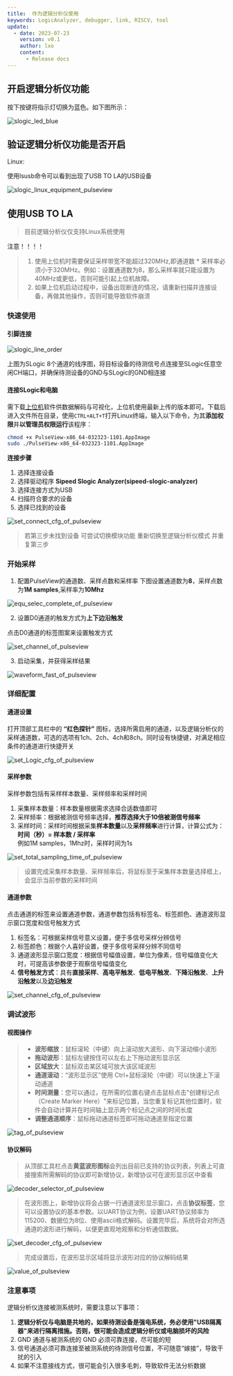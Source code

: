 ```yaml
---
title:  作为逻辑分析仪使用
keywords: LogicAnalyzer, debugger, link, RISCV, tool
update:
  - date: 2023-07-23
    version: v0.1
    author: lxo
    content:
      - Release docs
---
```


## 开启逻辑分析仪功能

按下按键将指示灯切换为蓝色。如下图所示：

![slogic_led_blue](./assets/use_logic_function/slogic_led_blue.png)

## 验证逻辑分析仪功能是否开启

Linux:

使用lsusb命令可以看到出现了USB TO LA的USB设备

![slogic_linux_equipment_pulseview](./assets/use_logic_function/slogic_linux_equipment_pulseview.png)

## 使用USB TO LA

> 目前逻辑分析仪仅支持Linux系统使用

注意！！！！

> 1. 使用上位机时需要保证采样带宽不能超过320MHz,即通道数 * 采样率必须小于320MHz。例如：设置通道数为8，那么采样率就只能设置为40MHz或更低，否则可能引起上位机故障。
> 2. 如果上位机启动过程中，设备出现断连的情况，请重新扫描并连接设备，再做其他操作，否则可能导致软件崩溃

### 快速使用

#### 引脚连接

![slogic_line_order](./assets/use_logic_function/slogic_line_order.png)

上图为SLogic 8个通道的线序图，将目标设备的待测信号点连接至SLogic任意空闲CH端口，并确保待测设备的GND与SLogic的GND相连接

#### 连接SLogic和电脑

需下载[上位机](https://dl.sipeed.com/shareURL/SLogic/SLogic_combo_8/4_application/PulseView)软件供数据解码与可视化，上位机使用最新上传的版本即可。下载后进入文件所在目录，使用`CTRL+ALT+T`打开Linux终端，输入以下命令，为其**添加权限**并**以管理员权限运行**该程序：

```bash
chmod +x PulseView-x86_64-032323-1101.AppImage
sudo ./PulseView-x86_64-032323-1101.AppImage
```

**连接步骤**
1.  选择连接设备
2.  选择驱动程序 **Sipeed Slogic Analyzer(sipeed-slogic-analyzer)**
3.  选择连接方式为USB
4.  扫描符合要求的设备
5.  选择已找到的设备

![set_connect_cfg_of_pulseview](./assets/use_logic_function/set_connect_cfg_of_pulseview.png)

> 若第三步未找到设备 可尝试切换模块功能 重新切换至逻辑分析仪模式 并重复第三步

### 开始采样

1. 配置PulseView的通道数、采样点数和采样率
下图设置通道数为**8**，采样点数为**1M samples**,采样率为**10Mhz**

![equ_selec_complete_of_pulseview](./assets/use_logic_function/equ_selec_complete_of_pulseview.png)

2. 设置D0通道的触发方式为**上下边沿触发**

点击D0通道的标签图案来设置触发方式

![set_channel_of_pulseview](./assets/use_logic_function/set_channel_of_pulseview.png)

3. 启动采集，并获得采样结果

![waveform_fast_of_pulseview](./assets/use_logic_function/waveform_fast_of_pulseview.png)

### 详细配置

#### 通道设置

打开顶部工具栏中的 **“红色探针”** 图标，选择所需启用的通道，以及逻辑分析仪的采样通道数，可选的选项有1ch、2ch、4ch和8ch。同时设有快捷键，对满足相应条件的通道进行快捷开关

![set_Logic_cfg_of_pulseview](./assets/use_logic_function/set_Logic_cfg_of_pulseview.png)

#### 采样参数

采样参数包括有采样样本数量、采样频率和采样时间

1.  采集样本数量：样本数量根据需求选择合适数值即可
2.  采样频率：根据被测信号频率选择，**推荐选择大于10倍被测信号频率**
3.  采样时间：采样时间根据采集**样本数量**以及**采样频率**进行计算，计算公式为：</br>**时间（秒）= 样本数 / 采样率**</br>例如1M samples，1Mhz时，采样时间为1s

![set_total_sampling_time_of_pulseview](./assets/use_logic_function/set_total_sampling_time_of_pulseview.png)

> 设置完成采集样本数量、采样频率后，将鼠标至于采集样本数量选择框上，会显示当前参数的采样时间

#### 通道参数

点击通道的标签来设置通道参数，通道参数包括有标签名、标签颜色、通道波形显示窗口宽度和信号触发方式

1. 标签名：可根据采样信号意义设置，便于多信号采样分辨信号
2. 标签颜色：根据个人喜好设置，便于多信号采样分辨不同信号 
3. 通道波形显示窗口宽度：根据信号幅值设置，单位为像素，信号幅值变化大时，可提高该参数便于观察信号幅值变化
4. **信号触发方式**：具有**直接采样**、**高电平触发**、**低电平触发**、**下降沿触发**、**上升沿触发**以及**边沿触发**

![set_channel_cfg_of_pulseview](./assets/use_logic_function/set_channel_cfg_of_pulseview.png)

### 调试波形

#### 视图操作

> -   **波形缩放**：鼠标滚轮（中键）向上滚动放大波形、向下滚动缩小波形
> -   **拖动波形**：鼠标左键按住可以左右上下拖动波形显示区
> -   **区域放大**：鼠标双击某区域可放大该区域波形
> -   **通道滚动**：“波形显示区”使用 Ctrl+鼠标滚轮（中键）可以快速上下滚动通道
> -   **时间测量**：您可以通过，在所需的位置右键点击鼠标点击"创建标记点（Create Marker Here）"来标记位置，当您重复标记其他位置时，软件会自动计算并在时间轴上显示两个标记点之间的时间长度
> -   **调整通道顺序**：鼠标拖动通道标签即可拖动通道至指定位置

![tag_of_pulseview](./assets/use_logic_function/tag_of_pulseview.png)

#### 协议解码

> 从顶部工具栏点击**黄蓝波形图标**会列出目前已支持的协议列表，列表上可直接搜索所需解码的协议即可新增协议，新增协议可在波形显示区中查看

![decoder_selector_of_pulseview](./assets/use_logic_function/decoder_selector_of_pulseview.png)

> 在波形图上，新增协议将会占据一行通道波形显示窗口，点击**协议标签**，您可以设置协议的基本参数。以UART协议为例，设置UART协议频率为115200、数据位为8位、使用ascii格式解码。设置完毕后，系统将会对所选通道的波形进行解码，以便更直观地观察和分析通信数据。

![set_decoder_cfg_of_pulseview](./assets/use_logic_function/set_decoder_cfg_of_pulseview.png)

> 完成设置后，在波形显示区域将显示波形对应的协议解码结果

![value_of_pulseview](./assets/use_logic_function/value_of_pulseview.png)

### 注意事项

逻辑分析仪连接被测系统时，需要注意以下事项：

1. **逻辑分析仪与电脑是共地的，如果待测设备是强电系统，务必使用"USB隔离器"来进行隔离措施。否则，很可能会造成逻辑分析仪或电脑损坏的风险**
2. GND 通道与被测系统的 GND 必须可靠连接，尽可能的短
3. 信号通道必须可靠连接至被测系统的待测信号位置，不可随意“嫁接”，导致干扰的引入
4. 如果不注意接线方式，很可能会引入很多毛刺，导致软件无法分析数据